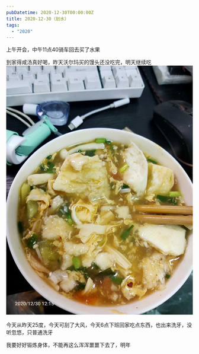 ```yaml
---
pubDatetime: 2020-12-30T00:00:00Z
title: 2020-12-30（划水）
tags:
  - "2020"
---
```


上午开会，中午11点40骑车回去买了水果

到家得咸汤真好喝，昨天沃尔玛买的馒头还没吃完，明天继续吃![](../../img/6904315-841f90d26ae9ed8c.jpg)

今天从昨天25度，今天可刮了大风，今天6点下班回家吃点东西，也出来洗牙，没听忽悠，只普通洗牙

我要好好锻炼身体，不能再这么浑浑噩噩下去了，明年
